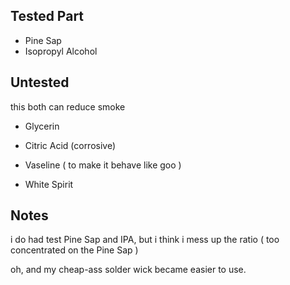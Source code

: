 ## Tested Part

- Pine Sap
- Isopropyl Alcohol

## Untested

this both can reduce smoke
- Glycerin 
- Citric Acid (corrosive)

- Vaseline ( to make it behave like goo )
- White Spirit


## Notes

i do had test Pine Sap and IPA, but i think i mess up the ratio ( too concentrated on the Pine Sap )

oh, and my cheap-ass solder wick became easier to use.
